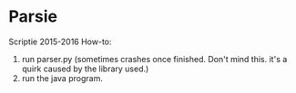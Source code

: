 # Parsie
Scriptie 2015-2016
How-to:
1. run parser.py
   (sometimes crashes once finished. Don't mind this. it's a quirk caused by the library used.)
2. run the java program.
